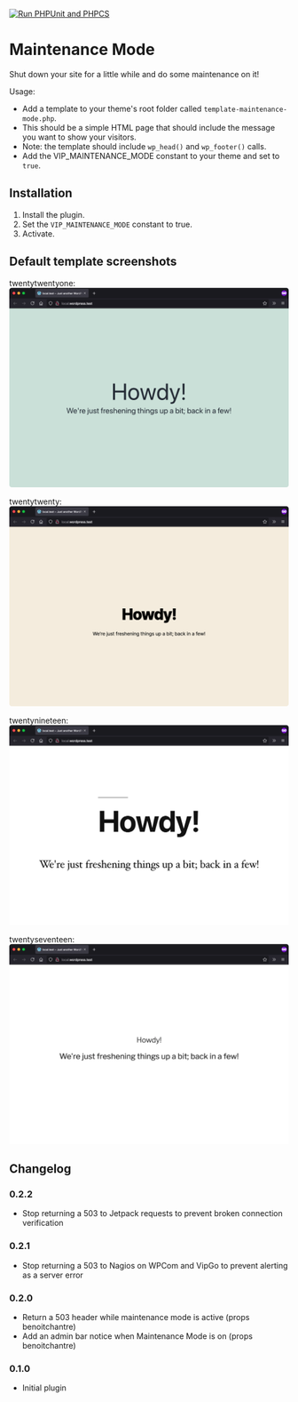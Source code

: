 [![Run PHPUnit and PHPCS](https://github.com/Automattic/maintenance-mode-wp/actions/workflows/integrate.yml/badge.svg)](https://github.com/Automattic/maintenance-mode-wp/actions/workflows/integrate.yml)

# Maintenance Mode

Shut down your site for a little while and do some maintenance on it!

Usage:

 - Add a template to your theme's root folder called `template-maintenance-mode.php`.
 - This should be a simple HTML page that should include the message you want to show your visitors.
 - Note: the template should include `wp_head()` and `wp_footer()` calls.
 - Add the VIP_MAINTENANCE_MODE constant to your theme and set to `true`.

## Installation

1. Install the plugin.
1. Set the `VIP_MAINTENANCE_MODE` constant to true.
1. Activate.

## Default template screenshots

twentytwentyone:  
![twentytwentyone](screenshot-twentytwentyone.png)

twentytwenty:  
![twentytwenty](screenshot-twentytwenty.png)

twentynineteen:  
![twentynineteen](screenshot-twentynineteen.png)

twentyseventeen:  
![twentyseventeen](screenshot-twentyseventeen.png)

## Changelog

### 0.2.2
* Stop returning a 503 to Jetpack requests to prevent broken connection verification

### 0.2.1
* Stop returning a 503 to Nagios on WPCom and VipGo to prevent alerting as a server error

### 0.2.0
* Return a 503 header while maintenance mode is active (props benoitchantre)
* Add an admin bar notice when Maintenance Mode is on (props benoitchantre)

### 0.1.0
* Initial plugin
